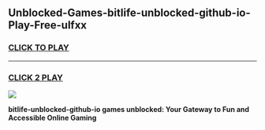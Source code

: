 
## Unblocked-Games-bitlife-unblocked-github-io-Play-Free-ulfxx
<h3>
<a href="https://premium76.site?title=bitlife-unblocked-github-io&ref=18A1">CLICK TO PLAY</a></h3>
<hr>

<h3>
<a href="https://premium76.site?title=bitlife-unblocked-github-io&ref=18A1">CLICK 2 PLAY</a>
  
</h3>

<a href="https://premium76.site?title=bitlife-unblocked-github-io&ref=18A1"><img src="https://clearcache.store/games.png"></a>


**bitlife-unblocked-github-io games unblocked: Your Gateway to Fun and Accessible Online Gaming**
